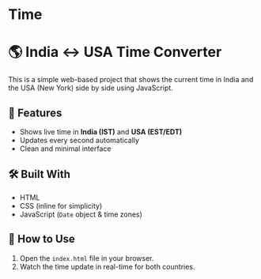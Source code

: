 # Time
# 🌎 India ↔ USA Time Converter

This is a simple web-based project that shows the current time in India and the USA (New York) side by side using JavaScript.

## 🧠 Features
- Shows live time in **India (IST)** and **USA (EST/EDT)**
- Updates every second automatically
- Clean and minimal interface

## 🛠️ Built With
- HTML
- CSS (inline for simplicity)
- JavaScript (`Date` object & time zones)

## 🚀 How to Use
1. Open the `index.html` file in your browser.
2. Watch the time update in real-time for both countries.

